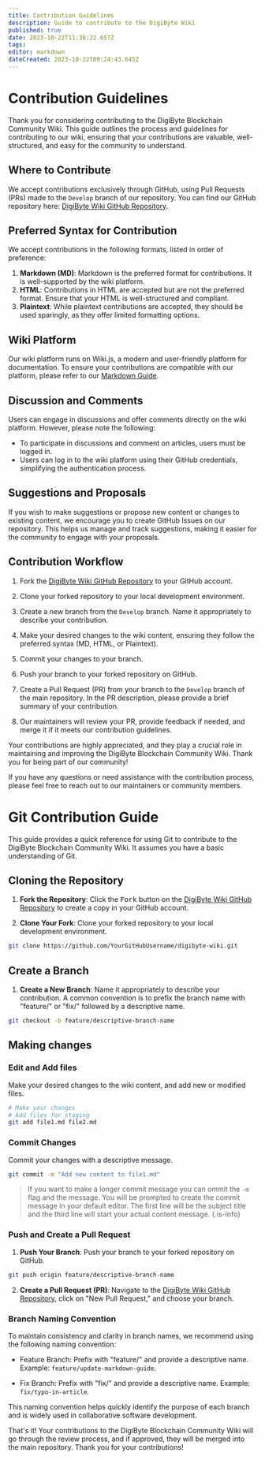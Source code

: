 ```yaml
---
title: Contribution Guidelines
description: Guide to contribute to the DigiByte Wiki
published: true
date: 2023-10-22T11:38:22.657Z
tags: 
editor: markdown
dateCreated: 2023-10-22T09:24:43.645Z
---
```


# Contribution Guidelines

Thank you for considering contributing to the DigiByte Blockchain Community Wiki. This guide outlines the process and guidelines for contributing to our wiki, ensuring that your contributions are valuable, well-structured, and easy for the community to understand.

## Where to Contribute

We accept contributions exclusively through GitHub, using Pull Requests (PRs) made to the `Develop` branch of our repository. You can find our GitHub repository here: [DigiByte Wiki GitHub Repository](https://github.com/dgbat/digibyte-wiki).

## Preferred Syntax for Contribution

We accept contributions in the following formats, listed in order of preference:

1. **Markdown (MD)**: Markdown is the preferred format for contributions. It is well-supported by the wiki platform.
2. **HTML**: Contributions in HTML are accepted but are not the preferred format. Ensure that your HTML is well-structured and compliant.
3. **Plaintext**: While plaintext contributions are accepted, they should be used sparingly, as they offer limited formatting options.

## Wiki Platform

Our wiki platform runs on Wiki.js, a modern and user-friendly platform for documentation. To ensure your contributions are compatible with our platform, please refer to our [Markdown Guide](https://wiki.digibyte.org/en/contribute/markdown-guide).

## Discussion and Comments

Users can engage in discussions and offer comments directly on the wiki platform. However, please note the following:

- To participate in discussions and comment on articles, users must be logged in.
- Users can log in to the wiki platform using their GitHub credentials, simplifying the authentication process.

## Suggestions and Proposals

If you wish to make suggestions or propose new content or changes to existing content, we encourage you to create GitHub Issues on our repository. This helps us manage and track suggestions, making it easier for the community to engage with your proposals.

## Contribution Workflow

1. Fork the [DigiByte Wiki GitHub Repository](https://github.com/dgbat/digibyte-wiki) to your GitHub account.

2. Clone your forked repository to your local development environment.

3. Create a new branch from the `Develop` branch. Name it appropriately to describe your contribution.

4. Make your desired changes to the wiki content, ensuring they follow the preferred syntax (MD, HTML, or Plaintext).

5. Commit your changes to your branch.

6. Push your branch to your forked repository on GitHub.

7. Create a Pull Request (PR) from your branch to the `Develop` branch of the main repository. In the PR description, please provide a brief summary of your contribution.

8. Our maintainers will review your PR, provide feedback if needed, and merge it if it meets our contribution guidelines.

Your contributions are highly appreciated, and they play a crucial role in maintaining and improving the DigiByte Blockchain Community Wiki. Thank you for being part of our community!

If you have any questions or need assistance with the contribution process, please feel free to reach out to our maintainers or community members.

# Git Contribution Guide
This guide provides a quick reference for using Git to contribute to the DigiByte Blockchain Community Wiki. It assumes you have a basic understanding of Git.

## Cloning the Repository

1. **Fork the Repository**: Click the <kbd>Fork</kbd> button on the [DigiByte Wiki GitHub Repository](https://github.com/dgbat/digibyte-wiki) to create a copy in your GitHub account.

2. **Clone Your Fork**: Clone your forked repository to your local development environment.

```bash
git clone https://github.com/YourGitHubUsername/digibyte-wiki.git
```

## Create a Branch

1. **Create a New Branch**: Name it appropriately to describe your contribution. A common convention is to prefix the branch name with "feature/" or "fix/" followed by a descriptive name.

```bash
git checkout -b feature/descriptive-branch-name
```

## Making changes

### Edit and Add files

Make your desired changes to the wiki content, and add new or modified files.

```bash
# Make your changes
# Add files for staging
git add file1.md file2.md
```

### Commit Changes

Commit your changes with a descriptive message.

```bash
git commit -m "Add new content to file1.md"
```

> If you want to make a longer commit message you can ommit the `-m` flag and the message.
> You will be prompted to create the commit message in your default editor.
> The first line will be the subject title and the third line will start your actual content message.
{.is-info}

### Push and Create a Pull Request

1. **Push Your Branch**: Push your branch to your forked repository on GitHub.

```bash
git push origin feature/descriptive-branch-name
```

2. **Create a Pull Request (PR)**: Navigate to the [DigiByte Wiki GitHub Repository](https://github.com/dgbat/digibyte-wiki), click on "New Pull Request," and choose your branch.

### Branch Naming Convention

To maintain consistency and clarity in branch names, we recommend using the following naming convention:

* Feature Branch: Prefix with "feature/" and provide a descriptive name. Example: `feature/update-markdown-guide`.

* Fix Branch: Prefix with "fix/" and provide a descriptive name. Example: `fix/typo-in-article`.

This naming convention helps quickly identify the purpose of each branch and is widely used in collaborative software development.

That's it! Your contributions to the DigiByte Blockchain Community Wiki will go through the review process, and if approved, they will be merged into the main repository. Thank you for your contributions!
